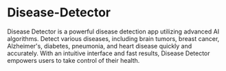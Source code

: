 # Disease-Detector
Disease Detector  is a powerful disease detection app utilizing advanced AI algorithms. Detect various diseases, including brain tumors, breast cancer, Alzheimer's, diabetes, pneumonia, and heart disease quickly and accurately. With an intuitive interface and fast results, Disease Detector empowers users to take control of their health.     
 
